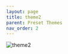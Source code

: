 ```yaml
---
layout: page
title: theme2
parent: Preset Themes
nav_order: 2
---
```


![theme2](../../img/theme2.jpg)